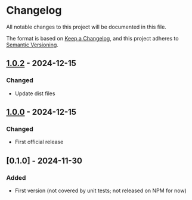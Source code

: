 # Changelog

All notable changes to this project will be documented in this file.

The format is based on [Keep a Changelog](https://keepachangelog.com/en/1.0.0/),
and this project adheres to [Semantic Versioning](https://semver.org/spec/v2.0.0.html).

## [1.0.2](../../tags/v1.0.2) - 2024-12-15
### Changed
- Update dist files

## [1.0.0](../../tags/v1.0.0) - 2024-12-15
### Changed
- First official release

## [0.1.0] - 2024-11-30
### Added
- First version (not covered by unit tests; not released on NPM for now)
